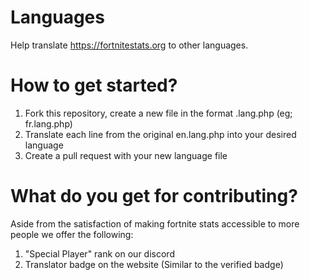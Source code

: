 # Languages
Help translate https://fortnitestats.org to other languages.

# How to get started?

1) Fork this repository, create a new file in the format <countrycode>.lang.php (eg; fr.lang.php)
2) Translate each line from the original en.lang.php into your desired language
3) Create a pull request with your new language file

# What do you get for contributing?

Aside from the satisfaction of making fortnite stats accessible to more people we offer the following:

1) "Special Player" rank on our discord
2) Translator badge on the website (Similar to the verified badge)
